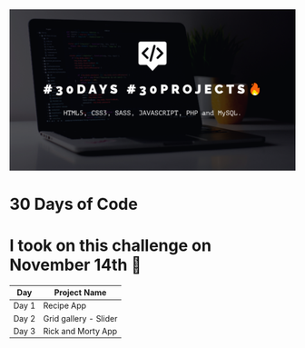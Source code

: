 <img src="github-banner.png" alt="github banner">

# 30 Days of Code

# I took on this challenge on November 14th :date:

Day | Project Name
------------ | -------------
Day 1 | Recipe App
Day 2 | Grid gallery - Slider
Day 3 | Rick and Morty App
